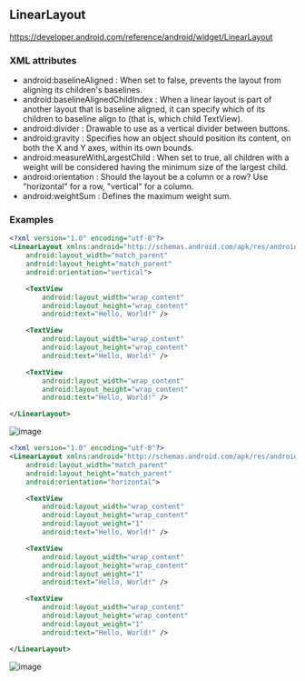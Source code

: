 ## LinearLayout

https://developer.android.com/reference/android/widget/LinearLayout

### XML attributes
- android:baselineAligned : When set to false, prevents the layout from aligning its children's baselines. 
- android:baselineAlignedChildIndex : When a linear layout is part of another layout that is baseline aligned, it can specify which of its children to baseline align to (that is, which child TextView). 
- android:divider : Drawable to use as a vertical divider between buttons. 
- android:gravity : Specifies how an object should position its content, on both the X and Y axes, within its own bounds. 
- android:measureWithLargestChild : When set to true, all children with a weight will be considered having the minimum size of the largest child. 
- android:orientation : Should the layout be a column or a row? Use "horizontal" for a row, "vertical" for a column. 
- android:weightSum : Defines the maximum weight sum. 


### Examples
```xml
<?xml version="1.0" encoding="utf-8"?>
<LinearLayout xmlns:android="http://schemas.android.com/apk/res/android"
    android:layout_width="match_parent"
    android:layout_height="match_parent"
    android:orientation="vertical">

    <TextView
        android:layout_width="wrap_content"
        android:layout_height="wrap_content"
        android:text="Hello, World!" />

    <TextView
        android:layout_width="wrap_content"
        android:layout_height="wrap_content"
        android:text="Hello, World!" />

    <TextView
        android:layout_width="wrap_content"
        android:layout_height="wrap_content"
        android:text="Hello, World!" />

</LinearLayout>
```

![image](https://github.com/user-attachments/assets/b7c35f7c-e6c6-4981-8eb5-315740872c66)


```xml
<?xml version="1.0" encoding="utf-8"?>
<LinearLayout xmlns:android="http://schemas.android.com/apk/res/android"
    android:layout_width="match_parent"
    android:layout_height="match_parent"
    android:orientation="horizontal">

    <TextView
        android:layout_width="wrap_content"
        android:layout_height="wrap_content"
        android:layout_weight="1"
        android:text="Hello, World!" />

    <TextView
        android:layout_width="wrap_content"
        android:layout_height="wrap_content"
        android:layout_weight="1"
        android:text="Hello, World!" />

    <TextView
        android:layout_width="wrap_content"
        android:layout_height="wrap_content"
        android:layout_weight="1"
        android:text="Hello, World!" />

</LinearLayout>
```

![image](https://github.com/user-attachments/assets/f0a2f228-44d7-4146-bfa5-34ad0c7532e8)


